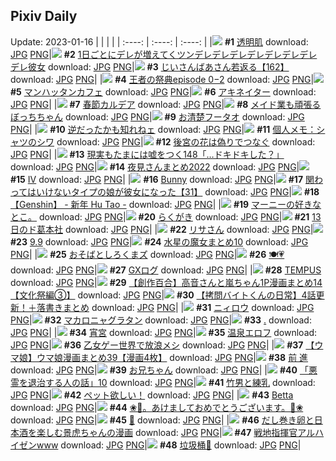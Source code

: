 ## Pixiv Daily
Update: 2023-01-16
|      |      |      |
| :----: | :----: | :----: |
|![](https://pixiv.microyu.workers.dev/c/240x480/img-master/img/2023/01/14/00/00/45/104491469_p0_master1200.jpg) **#1** [透明肌](https://www.pixiv.net/artworks/104491469) download: [JPG](https://pixiv.microyu.workers.dev/img-original/img/2023/01/14/00/00/45/104491469_p0.jpg) [PNG](https://pixiv.microyu.workers.dev/img-original/img/2023/01/14/00/00/45/104491469_p0.png)|![](https://pixiv.microyu.workers.dev/c/240x480/img-master/img/2023/01/14/00/01/33/104491561_p0_master1200.jpg) **#2** [1日ごとにデレが増えてくツンデレデレデレデレデレデレデレデレ彼女](https://www.pixiv.net/artworks/104491561) download: [JPG](https://pixiv.microyu.workers.dev/img-original/img/2023/01/14/00/01/33/104491561_p0.jpg) [PNG](https://pixiv.microyu.workers.dev/img-original/img/2023/01/14/00/01/33/104491561_p0.png)|![](https://pixiv.microyu.workers.dev/c/240x480/img-master/img/2023/01/14/10/48/46/104500949_p0_master1200.jpg) **#3** [じいさんばあさん若返る【162】](https://www.pixiv.net/artworks/104500949) download: [JPG](https://pixiv.microyu.workers.dev/img-original/img/2023/01/14/10/48/46/104500949_p0.jpg) [PNG](https://pixiv.microyu.workers.dev/img-original/img/2023/01/14/10/48/46/104500949_p0.png)|
|![](https://pixiv.microyu.workers.dev/c/240x480/img-master/img/2023/01/14/00/37/20/104492828_p0_master1200.jpg) **#4** [王者の祭典episode 0−2](https://www.pixiv.net/artworks/104492828) download: [JPG](https://pixiv.microyu.workers.dev/img-original/img/2023/01/14/00/37/20/104492828_p0.jpg) [PNG](https://pixiv.microyu.workers.dev/img-original/img/2023/01/14/00/37/20/104492828_p0.png)|![](https://pixiv.microyu.workers.dev/c/240x480/img-master/img/2023/01/14/00/00/42/104491463_p0_master1200.jpg) **#5** [マンハッタンカフェ](https://www.pixiv.net/artworks/104491463) download: [JPG](https://pixiv.microyu.workers.dev/img-original/img/2023/01/14/00/00/42/104491463_p0.jpg) [PNG](https://pixiv.microyu.workers.dev/img-original/img/2023/01/14/00/00/42/104491463_p0.png)|![](https://pixiv.microyu.workers.dev/c/240x480/img-master/img/2023/01/15/00/00/51/104520386_p0_master1200.jpg) **#6** [アキネイター](https://www.pixiv.net/artworks/104520386) download: [JPG](https://pixiv.microyu.workers.dev/img-original/img/2023/01/15/00/00/51/104520386_p0.jpg) [PNG](https://pixiv.microyu.workers.dev/img-original/img/2023/01/15/00/00/51/104520386_p0.png)|
|![](https://pixiv.microyu.workers.dev/c/240x480/img-master/img/2023/01/14/21/08/40/104514648_p0_master1200.jpg) **#7** [春節カルデア](https://www.pixiv.net/artworks/104514648) download: [JPG](https://pixiv.microyu.workers.dev/img-original/img/2023/01/14/21/08/40/104514648_p0.jpg) [PNG](https://pixiv.microyu.workers.dev/img-original/img/2023/01/14/21/08/40/104514648_p0.png)|![](https://pixiv.microyu.workers.dev/c/240x480/img-master/img/2023/01/15/00/00/34/104520330_p0_master1200.jpg) **#8** [メイド業も頑張るぼっちちゃん](https://www.pixiv.net/artworks/104520330) download: [JPG](https://pixiv.microyu.workers.dev/img-original/img/2023/01/15/00/00/34/104520330_p0.jpg) [PNG](https://pixiv.microyu.workers.dev/img-original/img/2023/01/15/00/00/34/104520330_p0.png)|![](https://pixiv.microyu.workers.dev/c/240x480/img-master/img/2023/01/14/18/00/27/104509261_p0_master1200.jpg) **#9** [お清楚フータオ](https://www.pixiv.net/artworks/104509261) download: [JPG](https://pixiv.microyu.workers.dev/img-original/img/2023/01/14/18/00/27/104509261_p0.jpg) [PNG](https://pixiv.microyu.workers.dev/img-original/img/2023/01/14/18/00/27/104509261_p0.png)|
|![](https://pixiv.microyu.workers.dev/c/240x480/img-master/img/2023/01/14/04/19/33/104496441_p0_master1200.jpg) **#10** [逆だったかも知れねェ](https://www.pixiv.net/artworks/104496441) download: [JPG](https://pixiv.microyu.workers.dev/img-original/img/2023/01/14/04/19/33/104496441_p0.jpg) [PNG](https://pixiv.microyu.workers.dev/img-original/img/2023/01/14/04/19/33/104496441_p0.png)|![](https://pixiv.microyu.workers.dev/c/240x480/img-master/img/2023/01/14/08/00/11/104498629_p0_master1200.jpg) **#11** [個人メモ：シャツのシワ](https://www.pixiv.net/artworks/104498629) download: [JPG](https://pixiv.microyu.workers.dev/img-original/img/2023/01/14/08/00/11/104498629_p0.jpg) [PNG](https://pixiv.microyu.workers.dev/img-original/img/2023/01/14/08/00/11/104498629_p0.png)|![](https://pixiv.microyu.workers.dev/c/240x480/img-master/img/2023/01/14/00/01/44/104491581_p0_master1200.jpg) **#12** [後宮の花は偽りでつなぐ](https://www.pixiv.net/artworks/104491581) download: [JPG](https://pixiv.microyu.workers.dev/img-original/img/2023/01/14/00/01/44/104491581_p0.jpg) [PNG](https://pixiv.microyu.workers.dev/img-original/img/2023/01/14/00/01/44/104491581_p0.png)|
|![](https://pixiv.microyu.workers.dev/c/240x480/img-master/img/2023/01/15/18/00/08/104539909_p0_master1200.jpg) **#13** [現実もたまには嘘をつく148「…ドキドキした？」](https://www.pixiv.net/artworks/104539909) download: [JPG](https://pixiv.microyu.workers.dev/img-original/img/2023/01/15/18/00/08/104539909_p0.jpg) [PNG](https://pixiv.microyu.workers.dev/img-original/img/2023/01/15/18/00/08/104539909_p0.png)|![](https://pixiv.microyu.workers.dev/c/240x480/img-master/img/2023/01/14/19/43/33/104511999_p0_master1200.jpg) **#14** [夜見さんまとめ2022](https://www.pixiv.net/artworks/104511999) download: [JPG](https://pixiv.microyu.workers.dev/img-original/img/2023/01/14/19/43/33/104511999_p0.jpg) [PNG](https://pixiv.microyu.workers.dev/img-original/img/2023/01/14/19/43/33/104511999_p0.png)|![](https://pixiv.microyu.workers.dev/c/240x480/img-master/img/2023/01/14/00/02/02/104491608_p0_master1200.jpg) **#15** [Ⅳ](https://www.pixiv.net/artworks/104491608) download: [JPG](https://pixiv.microyu.workers.dev/img-original/img/2023/01/14/00/02/02/104491608_p0.jpg) [PNG](https://pixiv.microyu.workers.dev/img-original/img/2023/01/14/00/02/02/104491608_p0.png)|
|![](https://pixiv.microyu.workers.dev/c/240x480/img-master/img/2023/01/15/13/54/58/104523210_p0_master1200.jpg) **#16** [Bunny](https://www.pixiv.net/artworks/104523210) download: [JPG](https://pixiv.microyu.workers.dev/img-original/img/2023/01/15/13/54/58/104523210_p0.jpg) [PNG](https://pixiv.microyu.workers.dev/img-original/img/2023/01/15/13/54/58/104523210_p0.png)|![](https://pixiv.microyu.workers.dev/c/240x480/img-master/img/2023/01/14/01/09/27/104493577_p0_master1200.jpg) **#17** [関わってはいけないタイプの娘が彼女になった【31】](https://www.pixiv.net/artworks/104493577) download: [JPG](https://pixiv.microyu.workers.dev/img-original/img/2023/01/14/01/09/27/104493577_p0.jpg) [PNG](https://pixiv.microyu.workers.dev/img-original/img/2023/01/14/01/09/27/104493577_p0.png)|![](https://pixiv.microyu.workers.dev/c/240x480/img-master/img/2023/01/14/07/30/01/104498296_p0_master1200.jpg) **#18** [【Genshin】 -  新年 Hu Tao -](https://www.pixiv.net/artworks/104498296) download: [JPG](https://pixiv.microyu.workers.dev/img-original/img/2023/01/14/07/30/01/104498296_p0.jpg) [PNG](https://pixiv.microyu.workers.dev/img-original/img/2023/01/14/07/30/01/104498296_p0.png)|
|![](https://pixiv.microyu.workers.dev/c/240x480/img-master/img/2023/01/14/16/28/32/104507134_p0_master1200.jpg) **#19** [マーニーの好きなとこ。](https://www.pixiv.net/artworks/104507134) download: [JPG](https://pixiv.microyu.workers.dev/img-original/img/2023/01/14/16/28/32/104507134_p0.jpg) [PNG](https://pixiv.microyu.workers.dev/img-original/img/2023/01/14/16/28/32/104507134_p0.png)|![](https://pixiv.microyu.workers.dev/c/240x480/img-master/img/2023/01/14/17/22/56/104508342_p0_master1200.jpg) **#20** [らくがき](https://www.pixiv.net/artworks/104508342) download: [JPG](https://pixiv.microyu.workers.dev/img-original/img/2023/01/14/17/22/56/104508342_p0.jpg) [PNG](https://pixiv.microyu.workers.dev/img-original/img/2023/01/14/17/22/56/104508342_p0.png)|![](https://pixiv.microyu.workers.dev/c/240x480/img-master/img/2023/01/15/14/05/12/104534450_p0_master1200.jpg) **#21** [13日のド葛本社](https://www.pixiv.net/artworks/104534450) download: [JPG](https://pixiv.microyu.workers.dev/img-original/img/2023/01/15/14/05/12/104534450_p0.jpg) [PNG](https://pixiv.microyu.workers.dev/img-original/img/2023/01/15/14/05/12/104534450_p0.png)|
|![](https://pixiv.microyu.workers.dev/c/240x480/img-master/img/2023/01/15/13/40/34/104533961_p0_master1200.jpg) **#22** [リサさん](https://www.pixiv.net/artworks/104533961) download: [JPG](https://pixiv.microyu.workers.dev/img-original/img/2023/01/15/13/40/34/104533961_p0.jpg) [PNG](https://pixiv.microyu.workers.dev/img-original/img/2023/01/15/13/40/34/104533961_p0.png)|![](https://pixiv.microyu.workers.dev/c/240x480/img-master/img/2023/01/14/00/00/10/104491352_p0_master1200.jpg) **#23** [9.9](https://www.pixiv.net/artworks/104491352) download: [JPG](https://pixiv.microyu.workers.dev/img-original/img/2023/01/14/00/00/10/104491352_p0.jpg) [PNG](https://pixiv.microyu.workers.dev/img-original/img/2023/01/14/00/00/10/104491352_p0.png)|![](https://pixiv.microyu.workers.dev/c/240x480/img-master/img/2023/01/14/18/12/55/104509620_p0_master1200.jpg) **#24** [水星の魔女まとめ10](https://www.pixiv.net/artworks/104509620) download: [JPG](https://pixiv.microyu.workers.dev/img-original/img/2023/01/14/18/12/55/104509620_p0.jpg) [PNG](https://pixiv.microyu.workers.dev/img-original/img/2023/01/14/18/12/55/104509620_p0.png)|
|![](https://pixiv.microyu.workers.dev/c/240x480/img-master/img/2023/01/14/20/30/01/104513363_p0_master1200.jpg) **#25** [おそばとしろくまズ](https://www.pixiv.net/artworks/104513363) download: [JPG](https://pixiv.microyu.workers.dev/img-original/img/2023/01/14/20/30/01/104513363_p0.jpg) [PNG](https://pixiv.microyu.workers.dev/img-original/img/2023/01/14/20/30/01/104513363_p0.png)|![](https://pixiv.microyu.workers.dev/c/240x480/img-master/img/2023/01/15/16/48/08/104537918_p0_master1200.jpg) **#26** [🍽️💗](https://www.pixiv.net/artworks/104537918) download: [JPG](https://pixiv.microyu.workers.dev/img-original/img/2023/01/15/16/48/08/104537918_p0.jpg) [PNG](https://pixiv.microyu.workers.dev/img-original/img/2023/01/15/16/48/08/104537918_p0.png)|![](https://pixiv.microyu.workers.dev/c/240x480/img-master/img/2023/01/14/19/09/57/104511106_p0_master1200.jpg) **#27** [GXログ](https://www.pixiv.net/artworks/104511106) download: [JPG](https://pixiv.microyu.workers.dev/img-original/img/2023/01/14/19/09/57/104511106_p0.jpg) [PNG](https://pixiv.microyu.workers.dev/img-original/img/2023/01/14/19/09/57/104511106_p0.png)|
|![](https://pixiv.microyu.workers.dev/c/240x480/img-master/img/2023/01/14/00/01/18/104491543_p0_master1200.jpg) **#28** [TEMPUS](https://www.pixiv.net/artworks/104491543) download: [JPG](https://pixiv.microyu.workers.dev/img-original/img/2023/01/14/00/01/18/104491543_p0.jpg) [PNG](https://pixiv.microyu.workers.dev/img-original/img/2023/01/14/00/01/18/104491543_p0.png)|![](https://pixiv.microyu.workers.dev/c/240x480/img-master/img/2023/01/14/00/01/25/104491554_p0_master1200.jpg) **#29** [【創作百合】高音さんと嵐ちゃん1P漫画まとめ14【文化祭編③】](https://www.pixiv.net/artworks/104491554) download: [JPG](https://pixiv.microyu.workers.dev/img-original/img/2023/01/14/00/01/25/104491554_p0.jpg) [PNG](https://pixiv.microyu.workers.dev/img-original/img/2023/01/14/00/01/25/104491554_p0.png)|![](https://pixiv.microyu.workers.dev/c/240x480/img-master/img/2023/01/15/12/00/29/104532012_p0_master1200.jpg) **#30** [【拷問バイトくんの日常】4話更新！＋落書きまとめ](https://www.pixiv.net/artworks/104532012) download: [JPG](https://pixiv.microyu.workers.dev/img-original/img/2023/01/15/12/00/29/104532012_p0.jpg) [PNG](https://pixiv.microyu.workers.dev/img-original/img/2023/01/15/12/00/29/104532012_p0.png)|
|![](https://pixiv.microyu.workers.dev/c/240x480/img-master/img/2023/01/15/04/55/44/104524287_p0_master1200.jpg) **#31** [ニィロウ](https://www.pixiv.net/artworks/104524287) download: [JPG](https://pixiv.microyu.workers.dev/img-original/img/2023/01/15/04/55/44/104524287_p0.jpg) [PNG](https://pixiv.microyu.workers.dev/img-original/img/2023/01/15/04/55/44/104524287_p0.png)|![](https://pixiv.microyu.workers.dev/c/240x480/img-master/img/2023/01/15/22/56/23/104549842_p0_master1200.jpg) **#32** [マカロニャグラタン](https://www.pixiv.net/artworks/104549842) download: [JPG](https://pixiv.microyu.workers.dev/img-original/img/2023/01/15/22/56/23/104549842_p0.jpg) [PNG](https://pixiv.microyu.workers.dev/img-original/img/2023/01/15/22/56/23/104549842_p0.png)|![](https://pixiv.microyu.workers.dev/c/240x480/img-master/img/2023/01/14/02/24/48/104494994_p0_master1200.jpg) **#33** [.](https://www.pixiv.net/artworks/104494994) download: [JPG](https://pixiv.microyu.workers.dev/img-original/img/2023/01/14/02/24/48/104494994_p0.jpg) [PNG](https://pixiv.microyu.workers.dev/img-original/img/2023/01/14/02/24/48/104494994_p0.png)|
|![](https://pixiv.microyu.workers.dev/c/240x480/img-master/img/2023/01/14/12/09/53/104502283_p0_master1200.jpg) **#34** [宵宮](https://www.pixiv.net/artworks/104502283) download: [JPG](https://pixiv.microyu.workers.dev/img-original/img/2023/01/14/12/09/53/104502283_p0.jpg) [PNG](https://pixiv.microyu.workers.dev/img-original/img/2023/01/14/12/09/53/104502283_p0.png)|![](https://pixiv.microyu.workers.dev/c/240x480/img-master/img/2023/01/15/01/49/55/104523630_p0_master1200.jpg) **#35** [温泉エロフ](https://www.pixiv.net/artworks/104523630) download: [JPG](https://pixiv.microyu.workers.dev/img-original/img/2023/01/15/01/49/55/104523630_p0.jpg) [PNG](https://pixiv.microyu.workers.dev/img-original/img/2023/01/15/01/49/55/104523630_p0.png)|![](https://pixiv.microyu.workers.dev/c/240x480/img-master/img/2023/01/14/23/56/22/104520076_p0_master1200.jpg) **#36** [乙女ゲー世界で放浪メシ](https://www.pixiv.net/artworks/104520076) download: [JPG](https://pixiv.microyu.workers.dev/img-original/img/2023/01/14/23/56/22/104520076_p0.jpg) [PNG](https://pixiv.microyu.workers.dev/img-original/img/2023/01/14/23/56/22/104520076_p0.png)|
|![](https://pixiv.microyu.workers.dev/c/240x480/img-master/img/2023/01/14/00/01/37/104491567_p0_master1200.jpg) **#37** [【ウマ娘】ウマ娘漫画まとめ39【漫画4枚】](https://www.pixiv.net/artworks/104491567) download: [JPG](https://pixiv.microyu.workers.dev/img-original/img/2023/01/14/00/01/37/104491567_p0.jpg) [PNG](https://pixiv.microyu.workers.dev/img-original/img/2023/01/14/00/01/37/104491567_p0.png)|![](https://pixiv.microyu.workers.dev/c/240x480/img-master/img/2023/01/14/01/12/21/104493653_p0_master1200.jpg) **#38** [前 進](https://www.pixiv.net/artworks/104493653) download: [JPG](https://pixiv.microyu.workers.dev/img-original/img/2023/01/14/01/12/21/104493653_p0.jpg) [PNG](https://pixiv.microyu.workers.dev/img-original/img/2023/01/14/01/12/21/104493653_p0.png)|![](https://pixiv.microyu.workers.dev/c/240x480/img-master/img/2023/01/14/00/00/07/104491338_p0_master1200.jpg) **#39** [お兄ちゃん](https://www.pixiv.net/artworks/104491338) download: [JPG](https://pixiv.microyu.workers.dev/img-original/img/2023/01/14/00/00/07/104491338_p0.jpg) [PNG](https://pixiv.microyu.workers.dev/img-original/img/2023/01/14/00/00/07/104491338_p0.png)|
|![](https://pixiv.microyu.workers.dev/c/240x480/img-master/img/2023/01/14/00/00/25/104491400_p0_master1200.jpg) **#40** [「悪霊を退治する人の話」10](https://www.pixiv.net/artworks/104491400) download: [JPG](https://pixiv.microyu.workers.dev/img-original/img/2023/01/14/00/00/25/104491400_p0.jpg) [PNG](https://pixiv.microyu.workers.dev/img-original/img/2023/01/14/00/00/25/104491400_p0.png)|![](https://pixiv.microyu.workers.dev/c/240x480/img-master/img/2023/01/15/18/30/18/104532363_p0_master1200.jpg) **#41** [竹男と練乳](https://www.pixiv.net/artworks/104532363) download: [JPG](https://pixiv.microyu.workers.dev/img-original/img/2023/01/15/18/30/18/104532363_p0.jpg) [PNG](https://pixiv.microyu.workers.dev/img-original/img/2023/01/15/18/30/18/104532363_p0.png)|![](https://pixiv.microyu.workers.dev/c/240x480/img-master/img/2023/01/15/00/08/07/104520849_p0_master1200.jpg) **#42** [ペット欲しい！](https://www.pixiv.net/artworks/104520849) download: [JPG](https://pixiv.microyu.workers.dev/img-original/img/2023/01/15/00/08/07/104520849_p0.jpg) [PNG](https://pixiv.microyu.workers.dev/img-original/img/2023/01/15/00/08/07/104520849_p0.png)|
|![](https://pixiv.microyu.workers.dev/c/240x480/img-master/img/2023/01/14/00/04/20/104491735_p0_master1200.jpg) **#43** [Betta](https://www.pixiv.net/artworks/104491735) download: [JPG](https://pixiv.microyu.workers.dev/img-original/img/2023/01/14/00/04/20/104491735_p0.jpg) [PNG](https://pixiv.microyu.workers.dev/img-original/img/2023/01/14/00/04/20/104491735_p0.png)|![](https://pixiv.microyu.workers.dev/c/240x480/img-master/img/2023/01/14/01/00/17/104493379_p0_master1200.jpg) **#44** [❀🌸。あけましておめでとうございます。🌸❀](https://www.pixiv.net/artworks/104493379) download: [JPG](https://pixiv.microyu.workers.dev/img-original/img/2023/01/14/01/00/17/104493379_p0.jpg) [PNG](https://pixiv.microyu.workers.dev/img-original/img/2023/01/14/01/00/17/104493379_p0.png)|![](https://pixiv.microyu.workers.dev/c/240x480/img-master/img/2023/01/15/00/00/38/104520336_p0_master1200.jpg) **#45** [🎡](https://www.pixiv.net/artworks/104520336) download: [JPG](https://pixiv.microyu.workers.dev/img-original/img/2023/01/15/00/00/38/104520336_p0.jpg) [PNG](https://pixiv.microyu.workers.dev/img-original/img/2023/01/15/00/00/38/104520336_p0.png)|
|![](https://pixiv.microyu.workers.dev/c/240x480/img-master/img/2023/01/14/18/40/28/104510305_p0_master1200.jpg) **#46** [だし巻き卵と日本酒を楽しむ景虎ちゃんの漫画](https://www.pixiv.net/artworks/104510305) download: [JPG](https://pixiv.microyu.workers.dev/img-original/img/2023/01/14/18/40/28/104510305_p0.jpg) [PNG](https://pixiv.microyu.workers.dev/img-original/img/2023/01/14/18/40/28/104510305_p0.png)|![](https://pixiv.microyu.workers.dev/c/240x480/img-master/img/2023/01/14/00/00/27/104491407_p0_master1200.jpg) **#47** [戦地指揮官アルハイゼンwww](https://www.pixiv.net/artworks/104491407) download: [JPG](https://pixiv.microyu.workers.dev/img-original/img/2023/01/14/00/00/27/104491407_p0.jpg) [PNG](https://pixiv.microyu.workers.dev/img-original/img/2023/01/14/00/00/27/104491407_p0.png)|![](https://pixiv.microyu.workers.dev/c/240x480/img-master/img/2023/01/14/20/07/47/104512713_p0_master1200.jpg) **#48** [垃圾桶🚮](https://www.pixiv.net/artworks/104512713) download: [JPG](https://pixiv.microyu.workers.dev/img-original/img/2023/01/14/20/07/47/104512713_p0.jpg) [PNG](https://pixiv.microyu.workers.dev/img-original/img/2023/01/14/20/07/47/104512713_p0.png)|

